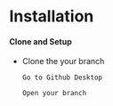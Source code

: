 # Installation

#### Clone and Setup

- Clone the your branch
   ```
   Go to Github Desktop
   ```
   ```
   Open your branch
   ```


